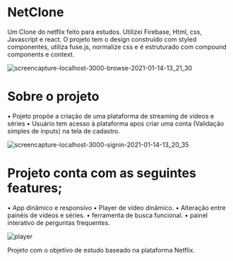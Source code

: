 # NetClone
Um Clone do netflix feito para estudos. Utilizei Firebase, Html, css, Javascript e react. O projeto tem o design construído com styled componentes, utiliza fuse.js, normalize css e é estruturado com compound components e context.


![screencapture-localhost-3000-browse-2021-01-14-13_21_30](https://user-images.githubusercontent.com/68382630/104618530-98348400-566b-11eb-82f7-75ef62d2d2b0.png)

# Sobre o projeto

&#8226; Pojeto propõe a criação de uma plataforma de streaming de vídeos e séries
&#8226; Usuário tem acesso à plataforma apos criar uma conta (Validação simples de inputs) na tela de cadastro.

![screencapture-localhost-3000-signin-2021-01-14-13_20_35](https://user-images.githubusercontent.com/68382630/104619685-edbd6080-566c-11eb-8e0a-68f70abbc092.png)

# Projeto conta com as seguintes features;
  &#8226; App dinâmico e responsivo
  &#8226; Player de vídeo dinâmico.
  &#8226; Alteração entre painéis de vídeos e séries.
  &#8226; ferramenta de busca funcional.
  &#8226; painel interativo de perguntas frequentes.
  
  ![player](https://user-images.githubusercontent.com/68382630/104620888-3de8f280-566e-11eb-858f-e17b3663c906.png)
  
  Projeto com o objetivo de estudo baseado na plataforma Netflix.
  
